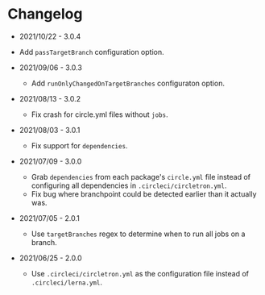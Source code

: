 # Changelog

- 2021/10/22 - 3.0.4

 - Add `passTargetBranch` configuration option.

- 2021/09/06 - 3.0.3

  - Add `runOnlyChangedOnTargetBranches` configuraton option.

- 2021/08/13 - 3.0.2

  - Fix crash for circle.yml files without `jobs`.

- 2021/08/03 - 3.0.1

  - Fix support for `dependencies`.

- 2021/07/09 - 3.0.0

  - Grab `dependencies` from each package's `circle.yml` file instead of configuring all dependencies in `.circleci/circletron.yml`.
  - Fix bug where branchpoint could be detected earlier than it actually was.

- 2021/07/05 - 2.0.1

  - Use `targetBranches` regex to determine when to run all jobs on a branch.

- 2021/06/25 - 2.0.0

  - Use `.circleci/circletron.yml` as the configuration file instead of `.circleci/lerna.yml`.

